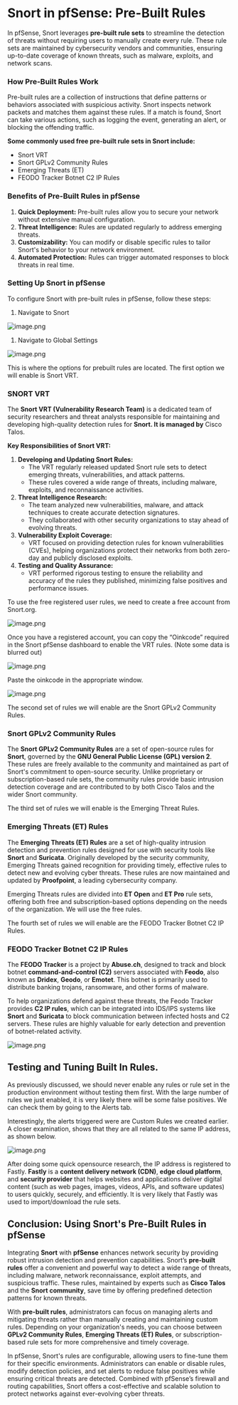 # Snort in pfSense: Pre-Built Rules

In pfSense, Snort leverages **pre-built rule sets** to streamline the detection of threats without requiring users to manually create every rule. These rule sets are maintained by cybersecurity vendors and communities, ensuring up-to-date coverage of known threats, such as malware, exploits, and network scans.

### **How Pre-Built Rules Work**

Pre-built rules are a collection of instructions that define patterns or behaviors associated with suspicious activity. Snort inspects network packets and matches them against these rules. If a match is found, Snort can take various actions, such as logging the event, generating an alert, or blocking the offending traffic.

**Some commonly used free pre-built rule sets in Snort include:**

- Snort VRT
- Snort GPLv2 Community Rules
- Emerging Threats (ET)
- FEODO Tracker Botnet C2 IP Rules

### **Benefits of Pre-Built Rules in pfSense**

1. **Quick Deployment:** Pre-built rules allow you to secure your network without extensive manual configuration.
2. **Threat Intelligence:** Rules are updated regularly to address emerging threats.
3. **Customizability:** You can modify or disable specific rules to tailor Snort's behavior to your network environment.
4. **Automated Protection:** Rules can trigger automated responses to block threats in real time.

### **Setting Up Snort in pfSense**

To configure Snort with pre-built rules in pfSense, follow these steps:

1. Navigate to Snort

![image.png](Files/6-InstallingSnort/image200.webp)

1. Navigate to Global Settings

![image.png](Files/6-InstallingSnort/image201.webp)

This is where the options for prebuilt rules are located. The first option we will enable is Snort VRT. 

### SNORT VRT

The **Snort VRT (Vulnerability Research Team)** is a dedicated team of security researchers and threat analysts responsible for maintaining and developing high-quality detection rules for **Snort. It is managed by** Cisco Talos.

**Key Responsibilities of Snort VRT:**

1. **Developing and Updating Snort Rules:**
    - The VRT regularly released updated Snort rule sets to detect emerging threats, vulnerabilities, and attack patterns.
    - These rules covered a wide range of threats, including malware, exploits, and reconnaissance activities.
2. **Threat Intelligence Research:**
    - The team analyzed new vulnerabilities, malware, and attack techniques to create accurate detection signatures.
    - They collaborated with other security organizations to stay ahead of evolving threats.
3. **Vulnerability Exploit Coverage:**
    - VRT focused on providing detection rules for known vulnerabilities (CVEs), helping organizations protect their networks from both zero-day and publicly disclosed exploits.
4. **Testing and Quality Assurance:**
    - VRT performed rigorous testing to ensure the reliability and accuracy of the rules they published, minimizing false positives and performance issues.

To use the free registered user rules, we need to create a free account from Snort.org.

![image.png](Files/6-InstallingSnort/image202.webp)

Once you have a registered account, you can copy the “Oinkcode” required in the Snort pfSense dashboard to enable the VRT rules. (Note some data is blurred out)

![image.png](Files/6-InstallingSnort/image203.webp)

 Paste the oinkcode in the appropriate window.

![image.png](Files/6-InstallingSnort/image204.webp)

The second set of rules we will enable are the Snort GPLv2 Community Rules.

### Snort GPLv2 Community Rules

The **Snort GPLv2 Community Rules** are a set of open-source rules for **Snort**, governed by the **GNU General Public License (GPL) version 2**. These rules are freely available to the community and maintained as part of Snort's commitment to open-source security. Unlike proprietary or subscription-based rule sets, the community rules provide basic intrusion detection coverage and are contributed to by both Cisco Talos and the wider Snort community.

The third set of rules we will enable is the Emerging Threat Rules.

### Emerging Threats (ET) Rules

The **Emerging Threats (ET) Rules** are a set of high-quality intrusion detection and prevention rules designed for use with security tools like **Snort** and **Suricata**. Originally developed by the security community, Emerging Threats gained recognition for providing timely, effective rules to detect new and evolving cyber threats. These rules are now maintained and updated by **Proofpoint**, a leading cybersecurity company.

Emerging Threats rules are divided into **ET Open** and **ET Pro** rule sets, offering both free and subscription-based options depending on the needs of the organization. We will use the free rules.

The fourth set of rules we will enable are the FEODO Tracker Botnet C2 IP Rules.

### FEODO Tracker Botnet C2 IP Rules

The **FEODO Tracker** is a project by **Abuse.ch**, designed to track and block botnet **command-and-control (C2)** servers associated with **Feodo**, also known as **Dridex**, **Geodo**, or **Emotet**. This botnet is primarily used to distribute banking trojans, ransomware, and other forms of malware.

To help organizations defend against these threats, the Feodo Tracker provides **C2 IP rules**, which can be integrated into IDS/IPS systems like **Snort** and **Suricata** to block communication between infected hosts and C2 servers. These rules are highly valuable for early detection and prevention of botnet-related activity.

![image.png](Files/6-InstallingSnort/image205.webp)

## Testing and Tuning Built In Rules.

As previously discussed, we should never enable any rules or rule set in the production environment without testing them first. With the large number of rules we just enabled, it is very likely there will be some false positives. We can check them by going to the Alerts tab.

Interestingly, the alerts triggered were are Custom Rules we created earlier. A closer examination, shows that they are all related to the same IP address, as shown below.

![image.png](Files/6-InstallingSnort/image206.webp)

After doing some quick opensource research, the IP address is registered to Fastly. **Fastly** is a **content delivery network (CDN)**, **edge cloud platform**, and **security provider** that helps websites and applications deliver digital content (such as web pages, images, videos, APIs, and software updates) to users quickly, securely, and efficiently. It is very likely that Fastly was used to import/download the rule sets.    

## **Conclusion: Using Snort's Pre-Built Rules in pfSense**

Integrating **Snort** with **pfSense** enhances network security by providing robust intrusion detection and prevention capabilities. Snort’s **pre-built rules** offer a convenient and powerful way to detect a wide range of threats, including malware, network reconnaissance, exploit attempts, and suspicious traffic. These rules, maintained by experts such as **Cisco Talos** and the **Snort community**, save time by offering predefined detection patterns for known threats.

With **pre-built rules**, administrators can focus on managing alerts and mitigating threats rather than manually creating and maintaining custom rules. Depending on your organization's needs, you can choose between **GPLv2 Community Rules**, **Emerging Threats (ET) Rules**, or subscription-based rule sets for more comprehensive and timely coverage.

In pfSense, Snort's rules are configurable, allowing users to fine-tune them for their specific environments. Administrators can enable or disable rules, modify detection policies, and set alerts to reduce false positives while ensuring critical threats are detected. Combined with pfSense’s firewall and routing capabilities, Snort offers a cost-effective and scalable solution to protect networks against ever-evolving cyber threats.
